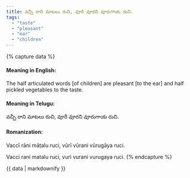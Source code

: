 ```yaml
---
title: వచ్చీ రాని మాటలు రుచి, వూరీ వూరని వూరుగాయ రుచి.
tags:
  - "taste"
  - "pleasant"
  - "ear"
  - "children"
---
```


{% capture data %}
#### Meaning in English:
The half articulated words [of children] are pleasant [to the ear] and half pickled vegetables to the taste.

#### Meaning in Telugu:
వచ్చీ రాని మాటలు రుచి, వూరీ వూరని వూరుగాయ రుచి.

#### Romanization:
Vaccī rāni māṭalu ruci, vūrī vūrani vūrugāya ruci.

Vacci rani matalu ruci, vuri vurani vurugaya ruci.
{% endcapture %}

{{ data | markdownify }}

